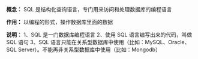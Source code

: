 **概念：** SQL 是结构化查询语言，专门用来访问和处理数据库的编程语言

**作用：** 以编程的形式，操作数据库里面的数据

**说明：**
  1、SQL 是一门数据库编程语言
  2、使用 SQL 语言编写出来的代码，叫做 SQL 语句
  3、SQL 语言只能在关系型数据库中使用（比如：MySQL、Oracle、SQL Server）。不能再非关系型数据库中使用（比如：Mongodb）